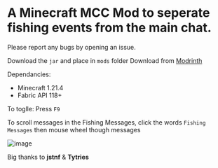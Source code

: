 # A Minecraft MCC Mod to seperate fishing events from the main chat. 

Please report any bugs by opening an issue.  

Download the `jar` and place in `mods` folder
Download from [Modrinth](https://modrinth.com/mod/mcc-fishing-messages-mod)

Dependancies:
  - Minecraft 1.21.4
  - Fabric API 118+

To toglle: Press `F9`

To scroll messages in the Fishing Messages, click the words `Fishing Messages` then mouse wheel though messages 

![image](https://github.com/user-attachments/assets/7e5eb5ba-0950-4de7-9efb-0efcb7596142)

Big thanks to **jstnf** & **Tytries**
